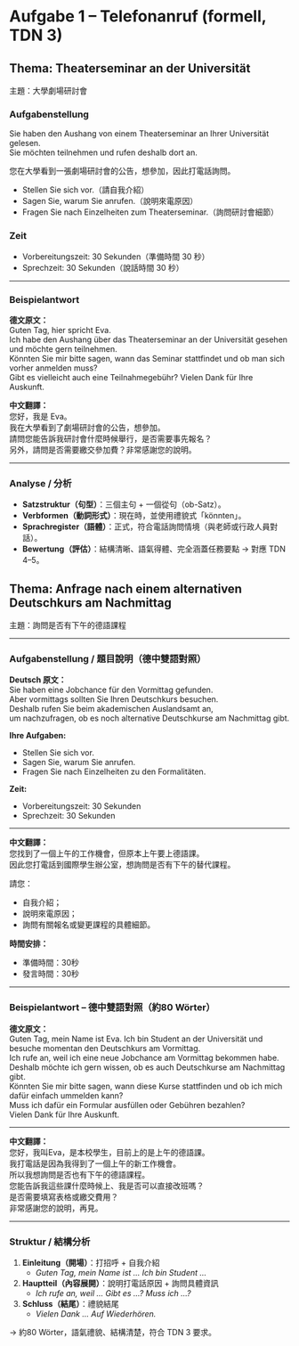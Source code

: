 # Aufgabe 1 – Telefonanruf (formell, TDN 3)


## Thema: Theaterseminar an der Universität  
主題：大學劇場研討會

### Aufgabenstellung  

Sie haben den Aushang von einem Theaterseminar an Ihrer Universität gelesen.  
Sie möchten teilnehmen und rufen deshalb dort an.

您在大學看到一張劇場研討會的公告，想參加，因此打電話詢問。

- Stellen Sie sich vor.（請自我介紹）  
- Sagen Sie, warum Sie anrufen.（說明來電原因）  
- Fragen Sie nach Einzelheiten zum Theaterseminar.（詢問研討會細節）

### Zeit  
- Vorbereitungszeit: 30 Sekunden（準備時間 30 秒）  
- Sprechzeit: 30 Sekunden（說話時間 30 秒）

---

### Beispielantwort  
**德文原文：**  
Guten Tag, hier spricht Eva.  
Ich habe den Aushang über das Theaterseminar an der Universität gesehen und möchte gern teilnehmen.  
Könnten Sie mir bitte sagen, wann das Seminar stattfindet und ob man sich vorher anmelden muss?  
Gibt es vielleicht auch eine Teilnahmegebühr? Vielen Dank für Ihre Auskunft.

**中文翻譯：**  
您好，我是 Eva。  
我在大學看到了劇場研討會的公告，想參加。  
請問您能告訴我研討會什麼時候舉行，是否需要事先報名？  
另外，請問是否需要繳交參加費？非常感謝您的說明。

---

### Analyse / 分析  
- **Satzstruktur（句型）**：三個主句 + 一個從句（ob-Satz）。  
- **Verbformen（動詞形式）**：現在時，並使用禮貌式「könnten」。  
- **Sprachregister（語體）**：正式，符合電話詢問情境（與老師或行政人員對話）。  
- **Bewertung（評估）**：結構清晰、語氣得體、完全涵蓋任務要點 → 對應 TDN 4–5。


## Thema: Anfrage nach einem alternativen Deutschkurs am Nachmittag  
主題：詢問是否有下午的德語課程  

---

### Aufgabenstellung / 題目說明（德中雙語對照）

**Deutsch 原文：**  
Sie haben eine Jobchance für den Vormittag gefunden.  
Aber vormittags sollten Sie Ihren Deutschkurs besuchen.  
Deshalb rufen Sie beim akademischen Auslandsamt an,  
um nachzufragen, ob es noch alternative Deutschkurse am Nachmittag gibt.  

**Ihre Aufgaben:**  
- Stellen Sie sich vor.  
- Sagen Sie, warum Sie anrufen.  
- Fragen Sie nach Einzelheiten zu den Formalitäten.  

**Zeit:**  
- Vorbereitungszeit: 30 Sekunden  
- Sprechzeit: 30 Sekunden  

---

**中文翻譯：**  
您找到了一個上午的工作機會，但原本上午要上德語課。  
因此您打電話到國際學生辦公室，想詢問是否有下午的替代課程。  

請您：  
- 自我介紹；  
- 說明來電原因；  
- 詢問有關報名或變更課程的具體細節。  

**時間安排：**  
- 準備時間：30秒  
- 發言時間：30秒  

---

### Beispielantwort – 德中雙語對照（約80 Wörter）

**德文原文：**  
Guten Tag, mein Name ist Eva. Ich bin Student an der Universität und besuche momentan den Deutschkurs am Vormittag.  
Ich rufe an, weil ich eine neue Jobchance am Vormittag bekommen habe.  
Deshalb möchte ich gern wissen, ob es auch Deutschkurse am Nachmittag gibt.  
Könnten Sie mir bitte sagen, wann diese Kurse stattfinden und ob ich mich dafür einfach ummelden kann?  
Muss ich dafür ein Formular ausfüllen oder Gebühren bezahlen?  
Vielen Dank für Ihre Auskunft.  

---

**中文翻譯：**  
您好，我叫Eva，是本校學生，目前上的是上午的德語課。  
我打電話是因為我得到了一個上午的新工作機會。  
所以我想詢問是否也有下午的德語課程。  
您能告訴我這些課什麼時候上、我是否可以直接改班嗎？  
是否需要填寫表格或繳交費用？  
非常感謝您的說明，再見。  

---

### Struktur / 結構分析  

1. **Einleitung（開場）**：打招呼 + 自我介紹  
   - *Guten Tag, mein Name ist … Ich bin Student …*  
2. **Hauptteil（內容展開）**：說明打電話原因 + 詢問具體資訊  
   - *Ich rufe an, weil … Gibt es …? Muss ich …?*  
3. **Schluss（結尾）**：禮貌結尾  
   - *Vielen Dank … Auf Wiederhören.*  

→ 約80 Wörter，語氣禮貌、結構清楚，符合 TDN 3 要求。




